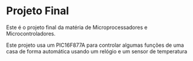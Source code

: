# Projeto Final

Este é o projeto final da matéria de Microprocessadores e Microcontroladores.

Este projeto usa um PIC16F877A para controlar algumas funções de uma casa de forma automática usando um relógio e um sensor de temperatura